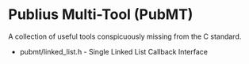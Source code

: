 # Publius Multi-Tool (PubMT)

A collection of useful tools conspicuously missing from the C standard.

- pubmt/linked_list.h - Single Linked List Callback Interface

